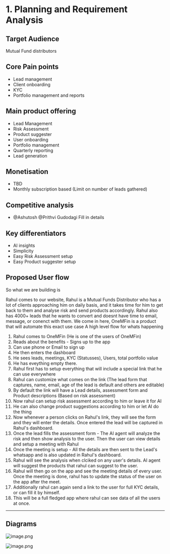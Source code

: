 # 1. Planning and Requirement Analysis

## Target Audience

Mutual Fund distributors

## Core Pain points

- Lead management
- Client onboarding
- KYC
- Portfolio management and reports

## Main product offering

- Lead Management
- Risk Assessment
- Product suggester
- User onboarding
- Portfolio management
- Quarterly reporting
- Lead generation

## Monetisation

- TBD
- Monthly subscription based (Limit on number of leads gathered)

## Competitive analysis

- @Ashutosh  @Prithvi Gudodagi Fill in details

## Key differentiators

- AI insights
- Simplicity
- Easy Risk Assessment setup
- Easy Product suggester setup

## Proposed User flow

So what we are building is

Rahul comes to our website, Rahul is a Mutual Funds Distributor who has a lot of clients approaching him on daily basis, and it takes time for him to get back to them and analyse risk and send products accordingly. Rahul also has 4000+ leads that he wants to convert and doesnt have time to email, message, or conenct with them.
We come in here, OneMFin is a product that will automate this exact use case
A high level flow for whats happening

1. Rahul comes to OneMFin (He is one of the users of OneMFin)
2. Reads about the benefits - Signs up to the app
3. Can use phone or Email to sign up
4. He then enters the dashboard
5. He sees leads, meetings, KYC (Statusses), Users, total portfolio value
6. He has eveything empty there.
7. Rahul first has to setup everything that will include a special link that he can use everywhere
8. Rahul can customize what comes on the link (The lead form that captures, name, email, age of the lead is default and others are editable)
9. By default the link will have a Lead details, assessment form and Product descriptions (Based on risk assessment)
10. Now rahul can setup risk assessment according to him or leave it for AI
11. He can also change product suggestions according to him or let AI do the thing
12. Now whenever a person clicks on Rahul's link, they will see the form and they will enter the details. Once entered the lead will be captured in Rahul's dashboard.
13. Once the lead fills the assessment form - The AI agent will analyze the risk and then show analysis to the user. Then the user can view details and setup a meeting with Rahul
14. Once the meeting is setup - All the details are then sent to the Lead's whatsapp and is also updated in Rahul's dashboard.
15. Rahul will see the analysis when clciked on any user's details. AI agent will suggest the products that rahul can suggest to the user.
16. Rahul will then go on the app and see the meeting details of every user. Once the meeting is done, rahul has to update the status of the user on the app after the meet.
17. Additionally rahul can again send a link to the user for full KYC details, or can fill it by himself.
18. This will be a full fledged app where rahul can see data of all the users at once.

---

## Diagrams

![image.png](1%20Planning%20and%20Requirement%20Analysis%20248a3da6325c80b7a298df8673714b96/image.png)

![image.png](1%20Planning%20and%20Requirement%20Analysis%20248a3da6325c80b7a298df8673714b96/image%201.png)